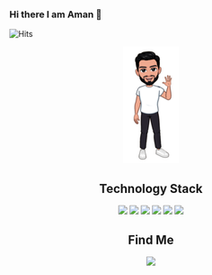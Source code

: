 ### Hi there I am Aman 👋

![Hits](https://hitcounter.pythonanywhere.com/count/tag.svg?url=https%3A%2F%2Fgithub.com%2Ffind-aman%2Ffind-aman)

<center><img src="https://raw.githubusercontent.com/find-aman/find-aman/master/imageedit_21_7421317727.png" alt="my-avatar"></center>

## <center>Technology Stack</center>
<center><div>
<img src="https://img.icons8.com/color/60/000000/python.png?press=off">
<img src="https://img.icons8.com/color/70/000000/django.png?press=off">
<!--<img src="https://img.icons8.com/color/60/000000/javascript.png?press=off">-->
<!--<img src="https://img.icons8.com/officel/60/000000/react.png?press=off">-->
<img src="https://img.icons8.com/color/60/000000/html-5.png?press=off">
<img src="https://img.icons8.com/color/60/000000/css3.png?press=off">
<img src="https://img.icons8.com/color/60/000000/git.png?press=off">
<img src="https://img.icons8.com/ios-filled/50/000000/data-configuration.png?press=off">

</div></center>

## <center>Find Me</center>
<center><a href="https://www.linkedin.com/in/amang9578/"><img src="https://img.icons8.com/color/60/000000/linkedin.png"/></a></center>
